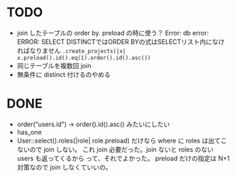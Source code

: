 # TODO

- join したテーブルの order by. preload の時に使う？
  Error: db error: ERROR: SELECT DISTINCTではORDER BYの式はSELECTリスト内になければなりません
  `.create_projects(|x| x.preload().id().eq(1).order().id().asc())`
- 同じテーブルを複数回 join
- 無条件に distinct 付けるのやめる

# DONE

- order("users.id") -> order().id().asc() みたいにしたい
- has_one
- User::select().roles(|role| role.preload) だけなら where に roles は出てこないので join しない。
  これ join 必要だった。join ないと roles のない users も返ってくるから
  って、それでよかった。
  preload だけの指定は N+1 対策なので join しなくていいの。
